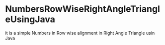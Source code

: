 # NumbersRowWiseRightAngleTriangleUsingJava
it is a simple Numbers in Row wise alignment in Right Angle Triangle usin Java

